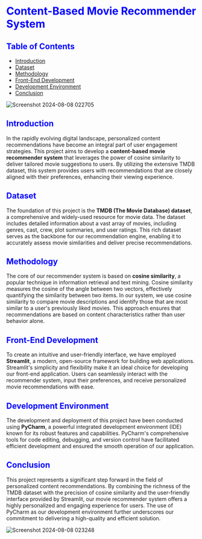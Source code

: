 # <span style="color:blue">Content-Based Movie Recommender System</span>

## <span style="color:blue">Table of Contents</span>

- [Introduction](#introduction)
- [Dataset](#dataset)
- [Methodology](#methodology)
- [Front-End Development](#front-end-development)
- [Development Environment](#development-environment)
- [Conclusion](#conclusion)

![Screenshot 2024-08-08 022705](https://github.com/user-attachments/assets/13bf28f1-3177-4343-8c6b-b3376618b317)


## <span style="color:blue">Introduction</span>

In the rapidly evolving digital landscape, personalized content recommendations have become an integral part of user engagement strategies. This project aims to develop a **content-based movie recommender system** that leverages the power of cosine similarity to deliver tailored movie suggestions to users. By utilizing the extensive TMDB dataset, this system provides users with recommendations that are closely aligned with their preferences, enhancing their viewing experience.

## <span style="color:blue">Dataset</span>

The foundation of this project is the **TMDB (The Movie Database) dataset**, a comprehensive and widely-used resource for movie data. The dataset includes detailed information about a vast array of movies, including genres, cast, crew, plot summaries, and user ratings. This rich dataset serves as the backbone for our recommendation engine, enabling it to accurately assess movie similarities and deliver precise recommendations.

## <span style="color:blue">Methodology</span>

The core of our recommender system is based on **cosine similarity**, a popular technique in information retrieval and text mining. Cosine similarity measures the cosine of the angle between two vectors, effectively quantifying the similarity between two items. In our system, we use cosine similarity to compare movie descriptions and identify those that are most similar to a user's previously liked movies. This approach ensures that recommendations are based on content characteristics rather than user behavior alone.

## <span style="color:blue">Front-End Development</span>

To create an intuitive and user-friendly interface, we have employed **Streamlit**, a modern, open-source framework for building web applications. Streamlit's simplicity and flexibility make it an ideal choice for developing our front-end application. Users can seamlessly interact with the recommender system, input their preferences, and receive personalized movie recommendations with ease.

## <span style="color:blue">Development Environment</span>

The development and deployment of this project have been conducted using **PyCharm**, a powerful integrated development environment (IDE) known for its robust features and capabilities. PyCharm's comprehensive tools for code editing, debugging, and version control have facilitated efficient development and ensured the smooth operation of our application.

## <span style="color:blue">Conclusion</span>

This project represents a significant step forward in the field of personalized content recommendations. By combining the richness of the TMDB dataset with the precision of cosine similarity and the user-friendly interface provided by Streamlit, our movie recommender system offers a highly personalized and engaging experience for users. The use of PyCharm as our development environment further underscores our commitment to delivering a high-quality and efficient solution.



![Screenshot 2024-08-08 023248](https://github.com/user-attachments/assets/0cfa52d9-3b92-409e-8393-ebbe6059f043)


